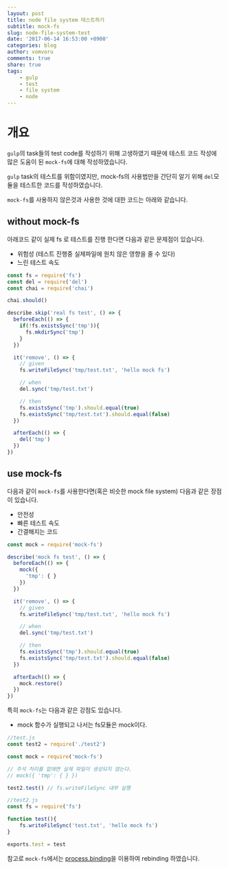 ```yaml
---
layout: post
title: node file system 테스트하기
subtitle: mock-fs
slug: node-file-system-test
date: '2017-06-14 16:53:00 +0900'
categories: blog
author: vomvoru
comments: true
share: true
tags:
    - gulp
    - test
    - file system
    - node
---
```


# 개요

`gulp`의 task들의 test code를 작성하기 위해 고생하였기 때문에 테스트 코드 작성에 많은 도움이 된 `mock-fs`에 대해 작성하였습니다.

`gulp` task의 테스트를 위함이였지만, mock-fs의 사용법만을 간단히 알기 위해 `del`모듈을 테스트한 코드를 작성하였습니다.

`mock-fs`를 사용하지 않은것과 사용한 것에 대한 코드는 아래와 같습니다.

## without mock-fs

아래코드 같이 실제 fs 로 테스트를 진행 한다면 다음과 같은 문제점이 있습니다.
* 위험성 (테스트 진행중 실제파일에 원치 않은 영향을 줄 수 있다)
* 느린 테스트 속도

```js
const fs = require('fs')
const del = require('del')
const chai = require('chai')

chai.should()

describe.skip('real fs test', () => {
  beforeEach(() => {
    if(!fs.existsSync('tmp')){
      fs.mkdirSync('tmp')
    }
  })

  it('remove', () => {
    // given
    fs.writeFileSync('tmp/test.txt', 'hello mock fs')

    // when
    del.sync('tmp/test.txt')

    // then
    fs.existsSync('tmp').should.equal(true)
    fs.existsSync('tmp/test.txt').should.equal(false)
  })

  afterEach(() => {
    del('tmp')
  })
})
```

## use mock-fs

다음과 같이 `mock-fs`를 사용한다면(혹은 비슷한 mock file system) 다음과 같은 장점이 있습니다.
* 안전성
* 빠른 테스트 속도
* 간결해지는 코드

```js
const mock = require('mock-fs')

describe('mock fs test', () => {
  beforeEach(() => {
    mock({
      'tmp': { }
    })
  })

  it('remove', () => {
    // given
    fs.writeFileSync('tmp/test.txt', 'hello mock fs')

    // when
    del.sync('tmp/test.txt')

    // then
    fs.existsSync('tmp').should.equal(true)
    fs.existsSync('tmp/test.txt').should.equal(false)
  })

  afterEach(() => {
    mock.restore()
  })
})
```

특히 `mock-fs`는 다음과 같은 강점도 있습니다.
* mock 함수가 실행되고 나서는 fs모듈은 mock이다.

```js
//test.js
const test2 = require('./test2')

const mock = require('mock-fs')

// 주석 처리를 없애면 실제 파일이 생성되지 않는다.
// mock({ 'tmp': { } })

test2.test() // fs.writeFileSync 내부 실행

//test2.js
const fs = require('fs')

function test(){
    fs.writeFileSync('test.txt', 'hello mock fs')
}

exports.test = test
```

참고로 `mock-fs`에서는 [process.binding](https://github.com/tschaub/mock-fs/blob/master/lib/index.js#L6)을 이용하여 rebinding 하였습니다.
